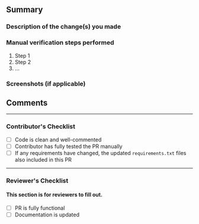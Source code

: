 <!-- Please remove any unused sections.

Note that anything written between these symbols will not appear in the actual, published PR. They serve as instructions for filling out this template. You may want to use the 'preview' tab above this textbox to verify formatting before submitting.
-->

## Summary
### Description of the change(s) you made
<!-- Briefly summarize your changes in 1-2 sentences here. -->


### Manual verification steps performed
1. Step 1
2. Step 2
3. ...

### Screenshots (if applicable)
<!-- If not applicable, please delete this section -->


## Comments
<!-- Additional comments may be added here -->

----

### Contributor's Checklist
<!-- After saving the PR, come through to tick off completed checklist items -->

- [ ] Code is clean and well-commented
- [ ] Contributor has fully tested the PR manually
- [ ] If any requirements have changed, the updated `requirements.txt` files also included in this PR
___

### Reviewer's Checklist
#### This section is for reviewers to fill out.

- [ ] PR is fully functional
- [ ] Documentation is updated